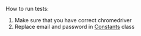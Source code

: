 How to run tests:
1. Make sure that you have correct chromedriver 
2. Replace email and password in [Constants](https://github.com/alessss/makarevich_videoslots/blob/master/src/test/java/Constants/Constants.java) class
